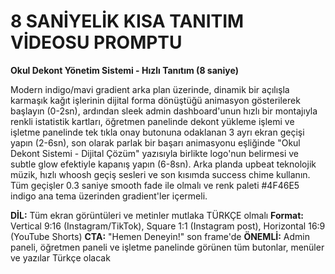 # 8 SANİYELİK KISA TANITIM VİDEOSU PROMPTU

**Okul Dekont Yönetim Sistemi - Hızlı Tanıtım (8 saniye)**

Modern indigo/mavi gradient arka plan üzerinde, dinamik bir açılışla karmaşık kağıt işlerinin dijital forma dönüştüğü animasyon gösterilerek başlayın (0-2sn), ardından sleek admin dashboard'unun hızlı bir montajıyla renkli istatistik kartları, öğretmen panelinde dekont yükleme işlemi ve işletme panelinde tek tıkla onay butonuna odaklanan 3 ayrı ekran geçişi yapın (2-6sn), son olarak parlak bir başarı animasyonu eşliğinde "Okul Dekont Sistemi - Dijital Çözüm" yazısıyla birlikte logo'nun belirmesi ve subtle glow efektiyle kapanış yapın (6-8sn). Arka planda upbeat teknolojik müzik, hızlı whoosh geçiş sesleri ve son kısımda success chime kullanın. Tüm geçişler 0.3 saniye smooth fade ile olmalı ve renk paleti #4F46E5 indigo ana tema üzerinden gradient'ler içermeli.

**DİL:** Tüm ekran görüntüleri ve metinler mutlaka TÜRKÇE olmalı
**Format:** Vertical 9:16 (Instagram/TikTok), Square 1:1 (Instagram post), Horizontal 16:9 (YouTube Shorts)
**CTA:** "Hemen Deneyin!" son frame'de
**ÖNEMLİ:** Admin paneli, öğretmen paneli ve işletme panelinde görünen tüm butonlar, menüler ve yazılar Türkçe olacak